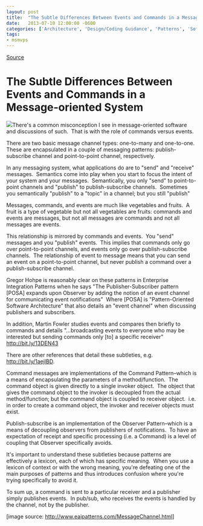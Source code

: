 ```yaml
---
layout: post
title:  "The Subtle Differences Between Events and Commands in a Message-oriented System"
date:   2013-07-10 12:00:00 -0600
categories: ['Architecture', 'Design/Coding Guidance', 'Patterns', 'Software Development', 'Software Development Guidance']
tags:
- msmvps
---
```

[Source](http://pr-blog.azurewebsites.net/2013/07/11/the-subtle-differences-between-events-and-commands-in-a-message-oriented-system/ "Permalink to The Subtle Differences Between Events and Commands in a Message-oriented System")

# The Subtle Differences Between Events and Commands in a Message-oriented System

![][1]There's a common misconception I see in message-oriented software and discussions of such.  That is with the role of commands versus events.

There are two basic message channel types: one-to-many and one-to-one.  These are encapsulated in a couple of messaging patterns: publish-subscribe channel and point-to-point channel, respectively.

In any messaging system, what applications do are to "send" and "receive" messages.  Semantics come into play when you start to focus the intent of your system and your messages.  Semantically, you only "send" to point-to-point channels and "publish" to publish-subscribe channels.  Sometimes you semantically "publish" to a "topic" in a channel; but you still "publish"

Messages, commands, and events are much like vegetables and fruits.  A fruit is a type of vegetable but not all vegetables are fruits: commands and events are messages, but not all messages are commands and not all messages are events.

This relationship is mirrored by commands and events.  You "send" messages and you "publish" events.  This implies that commands only go over point-to-point channels, and events only go over publish-subscribe channels.  The relationship of event to message means that you can send an event on a point-to-point channel, but never publish a command over a publish-subscribe channel.

Gregor Hohpe is reasonably clear on these patterns in Enterprise Integration Patterns when he says "The Publisher-Subscriber pattern [POSA] expands upon Observer by adding the notion of an event channel for communicating event notifications"  Where [POSA] is "Pattern-Oriented Software Architecture" that also details an "event channel" when discussing publishers and subscribers.

In addition, Martin Fowler studies events and compares then briefly to commands and details "…broadcasting events to everyone who may be interested but sending commands only [to] a specific receiver" <http://bit.ly/13DEN43>

There are other references that detail these subtleties, e.g. <http://bit.ly/1aejlBD>.

Command messages are implementations of the Command Pattern–which is a means of encapsulating the parameters of a method/function.  The command object is given directly to a single invoker object.  The object that gives the command object to the invoker is decoupled from the actual method/function; but the command object is coupled to receiver object.  i.e. in order to create a command object, the invoker and receiver objects must exist.

Publish-subscribe is an implementation of the Observer Pattern–which is a means of decoupling observers from publishers of notifications.  To have an expectation of receipt and specific processing (i.e. a Command) is a level of coupling that Observer specifically avoids.

It's important to understand these subtleties because patterns are effectively a lexicon, each of which has specific meaning.  When you use a lexicon of context or with the wrong meaning, you're defeating one of the main purposes of patterns and thus introduces confusion where you're trying specifically to avoid it.

To sum up, a command is sent to a particular receiver and a publisher simply publishes events.  In pub/sub, who receives the events is handled by the channel, not by the publisher.

[image source: <http://www.eaipatterns.com/MessageChannel.html>]

[1]: http://www.eaipatterns.com/img/MessageChannelSolution.gif

